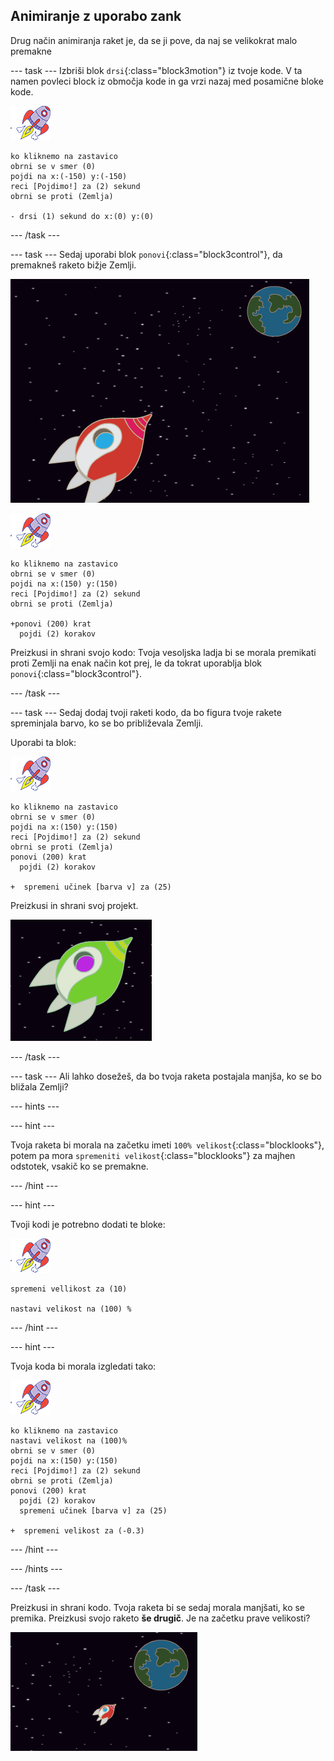 ## Animiranje z uporabo zank

Drug način animiranja raket je, da se ji pove, da naj se velikokrat malo premakne

\--- task \--- Izbriši blok `drsi`{:class="block3motion"} iz tvoje kode. V ta namen povleci block iz območja kode in ga vrzi nazaj med posamične bloke kode.

![Figura rakete](images/sprite-spaceship.png)

```blocks3
ko kliknemo na zastavico
obrni se v smer (0)
pojdi na x:(-150) y:(-150)
reci [Pojdimo!] za (2) sekund
obrni se proti (Zemlja)

- drsi (1) sekund do x:(0) y:(0)
```

\--- /task \---

\--- task \--- Sedaj uporabi blok `ponovi`{:class="block3control"}, da premakneš raketo bižje Zemlji.

![Preizkušanje animacije vesoljske ladje](images/space-animate-stage.png)

![Figura rakete](images/sprite-spaceship.png)

```blocks3
ko kliknemo na zastavico
obrni se v smer (0)
pojdi na x:(150) y:(150)
reci [Pojdimo!] za (2) sekund
obrni se proti (Zemlja)

+ponovi (200) krat
  pojdi (2) korakov
```

Preizkusi in shrani svojo kodo: Tvoja vesoljska ladja bi se morala premikati proti Zemlji na enak način kot prej, le da tokrat uporablja blok `ponovi`{:class="block3control"}.

\--- /task \---

\--- task \--- Sedaj dodaj tvoji raketi kodo, da bo figura tvoje rakete spreminjala barvo, ko se bo približevala Zemlji.

Uporabi ta blok:

![Figura rakete](images/sprite-spaceship.png)

```blocks3
ko kliknemo na zastavico
obrni se v smer (0)
pojdi na x:(150) y:(150)
reci [Pojdimo!] za (2) sekund
obrni se proti (Zemlja)
ponovi (200) krat
  pojdi (2) korakov

+  spremeni učinek [barva v] za (25)
```

Preizkusi in shrani svoj projekt.

![Preizkušanje vesoljske ladje, ki spreminja barvo](images/space-colour-test.png)

\--- /task \---

\--- task \--- Ali lahko dosežeš, da bo tvoja raketa postajala manjša, ko se bo bližala Zemlji?

\--- hints \---

\--- hint \---

Tvoja raketa bi morala na začetku imeti `100% velikost`{:class="blocklooks"}, potem pa mora `spremeniti velikost`{:class="blocklooks"} za majhen odstotek, vsakič ko se premakne.

\--- /hint \---

\--- hint \---

Tvoji kodi je potrebno dodati te bloke:

![Figura rakete](images/sprite-spaceship.png)

```blocks3
spremeni vellikost za (10)

nastavi velikost na (100) %
```

\--- /hint \---

\--- hint \---

Tvoja koda bi morala izgledati tako:

![Figura rakete](images/sprite-spaceship.png)

```blocks3
ko kliknemo na zastavico
nastavi velikost na (100)%
obrni se v smer (0)
pojdi na x:(150) y:(150)
reci [Pojdimo!] za (2) sekund
obrni se proti (Zemlja)
ponovi (200) krat
  pojdi (2) korakov
  spremeni učinek [barva v] za (25)

+  spremeni velikost za (-0.3)
```

\--- /hint \---

\--- /hints \---

\--- /task \---

Preizkusi in shrani kodo. Tvoja raketa bi se sedaj morala manjšati, ko se premika. Preizkusi svojo raketo **še drugič**. Je na začetku prave velikosti?

![Preizkušanje zmanjševanja vesoljske ladje](images/space-size-test.png)